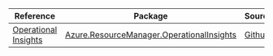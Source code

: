 | Reference | Package | Source |
|---|---|---|
|[Operational Insights](resourcemanager.operationalinsights-readme.md)|[Azure.ResourceManager.OperationalInsights](https://www.nuget.org/packages/Azure.ResourceManager.OperationalInsights)|[Github](https://github.com/Azure/azure-sdk-for-net/blob/main/sdk/operationalinsights/Azure.ResourceManager.OperationalInsights)|
